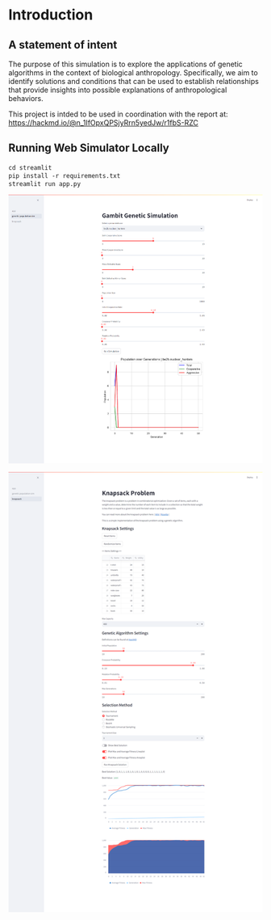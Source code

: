 # Introduction

## A statement of intent 

The purpose of this simulation is to explore the applications of genetic algorithms in the context of biological anthropology. Specifically, we aim to identify solutions and conditions that can be used to establish relationships that provide insights into possible explanations of anthropological behaviors.

This project is intded to be used in coordination with the report at:
https://hackmd.io/@n_1IfOpxQPSjyRrn5yedJw/r1fbS-RZC

## Running Web Simulator Locally


```
cd streamlit
pip install -r requirements.txt
streamlit run app.py
```

![](./img/2024-06-08-14-32-45.png)

![](./img/2024-06-08-14-33-11.png)


